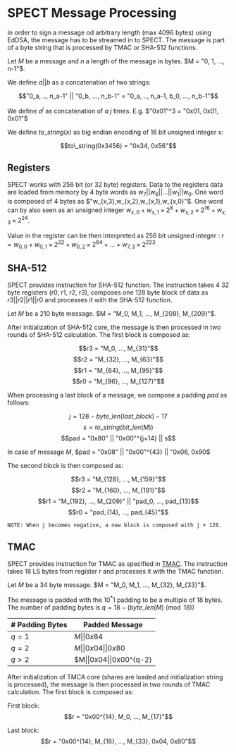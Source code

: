 # SPECT Message Processing

In order to sign a message od arbitrary length (max 4096 bytes) using EdDSA, the message has to be streamed in to SPECT. The message is part of a byte string that is processed by TMAC or SHA-512 functions.

Let $M$ be a message and $n$ a length of the message in bytes. $M = "0, 1, ..., n-1"$.

We define $a||b$ as a concatenation of two strings:

$$"0_a, .., n_a-1" || "0_b, ..., n_b-1" = "0_a, .., n_a-1, b_0, ..., n_b-1"$$

We define $a^j$ as concatenation of $a$ $j$ times. E.g. $"0x01"^3 = "0x01, 0x01, 0x01"$

We define $to\_string(x)$ as big endian encoding of 16 bit unsigned integer x:

$$to\_string(0x3456) = "0x34, 0x56"$$

## Registers

SPECT works with 256 bit (or 32 byte) registers. Data to the registers data are loaded from memory by 4 byte words as $w_7 || w_6 || ... || w_1 || w_0$. One word is composed of 4 bytes as $"w_{x,3},w_{x,2},w_{x,1},w_{x,0}"$. One word can by also seen as an unsigned integer $w_{x,0} + w_{x,1} \times 2^{8} + w_{x,2} \times 2^{16} + w_{x,3} \times 2^{24}$.

Value in the register can be then interpreted as 256 bit unsigned integer : $r = w_{0,0} + w_{0,1} \times 2^{32} + w_{0,2} \times 2^{64} + ... + w_{7,3} \times 2^{223}$

## SHA-512

SPECT provides instruction for SHA-512 function. The instruction takes 4 32 byte registers (r0, r1, r2, r3), composes one 128 byte block of data as $r3 || r2 || r1 || r0$ and processes it with the SHA-512 function.

Let $M$ be a 210 byte message. $M = "M_0, M_1, ..., M_{208}, M_{209}"$.

After initialization of SHA-512 core, the message is then processed in two rounds of SHA-512 calculation. The first block is composed as:

$$r3 = "M_0, ..., M_{31}"$$
$$r2 = "M_{32}, ..., M_{63}"$$
$$r1 = "M_{64}, ..., M_{95}"$$
$$r0 = "M_{96}, ..., M_{127}"$$

When processing a last block of a message, we compose a padding $pad$ as follows:

$$j = 128 - byte\_len(last\_block) - 17$$
$$s = to\_string(bit\_len(M))$$
$$pad = "0x80" || "0x00"^{j+14} || s$$

In case of message $M$, $pad = "0x08" || "0x00"^{43} || "0x06, 0x90$

The second block is then composed as:

$$r3 = "M_{128}, ..., M_{159}"$$
$$r2 = "M_{160}, ..., M_{191}"$$
$$r1 = "M_{192}, ..., M_{209}" || "pad_0, ..., pad_{13}$$
$$r0 = "pad_{14}, ..., pad_{45}"$$


    NOTE: When j becomes negative, a new block is composed with j + 128.

## TMAC

SPECT provides instruction for TMAC as specified in [TMAC](TMAC.md). The instruction takes 18 LS bytes from register r and processes it with the TMAC function.

Let $M$ be a 34 byte message. $M = "M_0, M_1, ..., M_{32}, M_{33}"$.

The message is padded with the $10^*1$ padding to be a multiple of 18 bytes. The number of padding bytes is $q = 18 - (byte\_len(M) \pmod{18})$

| # Padding Bytes | Padded Message |
| - | - |
| $q = 1$ | $M\|\|0x84$ |
| $q = 2$ | $M\|\|0x04\|\|0x80$ |
| $q > 2$ | $M\|\|0x04\|\|0x00^{q-2}|\|0x80$ |

After initialization of TMCA core (shares are loaded and initialization string is processed), the message is then processed in two rounds of TMAC calculation. The first block is composed as:

First block:
$$r = "0x00^{14}, M_0, ..., M_{17}"$$

Last block:
$$r = "0x00^{14}, M_{18}, ..., M_{33}, 0x04, 0x80"$$

